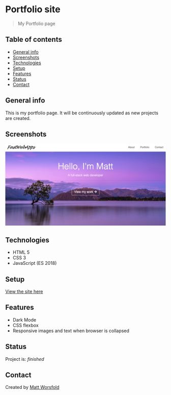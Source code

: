 # Portfolio site
> My Portfolio page

## Table of contents
* [General info](#general-info)
* [Screenshots](#screenshots)
* [Technologies](#technologies)
* [Setup](#setup)
* [Features](#features)
* [Status](#status)
* [Contact](#contact)

## General info
This is my portfolio page. It will be continuously updated as new projects are created.

## Screenshots
![Example screenshot](resources/images/Portfolio.png)

## Technologies
* HTML 5
* CSS 3
* JavaScript (ES 2018)

## Setup 
[View the site here](https://mworsfold15.github.io/Portfolio)

## Features
* Dark Mode
* CSS flexbox
* Responsive images and text when browser is collapsed

## Status
Project is: _finished_

## Contact
Created by [Matt Worsfold](https://www.linkedin.com/in/matt-worsfold-042698151/)